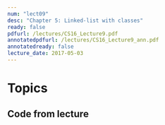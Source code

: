 ```yaml
---
num: "lect09"
desc: "Chapter 5: Linked-list with classes"
ready: false
pdfurl: /lectures/CS16_Lecture9.pdf
annotatedpdfurl: /lectures/CS16_Lecture9_ann.pdf
annotatedready: false
lecture_date: 2017-05-03
---
```


# Topics

## Code from lecture


